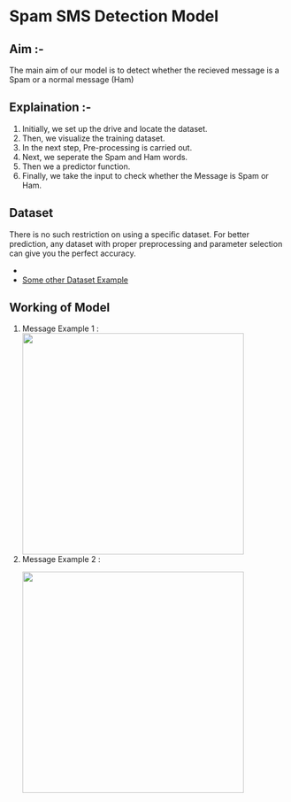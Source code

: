 # **Spam SMS Detection Model**


## **Aim :-**

The main aim of our model is to detect whether the recieved message is a Spam or a normal message (Ham)

## **Explaination :-**

<ol>
  <li>Initially, we set up the drive and locate the dataset.</li>
  <li>Then, we visualize the training dataset. </li>
  <li>In the next step, Pre-processing is carried out.</li>
  <li>Next, we seperate the Spam and Ham words. </li>
  <li>Then we a predictor function. </li>
  <li>Finally, we take the input to check whether the Message is Spam or Ham. </li>
</ol> 
 


## **Dataset**

There is no such restriction on using a specific dataset. For better prediction, any dataset with proper preprocessing and parameter selection can give you the perfect accuracy.

- 
- [Some other Dataset Example](https://www.kaggle.com/uciml/sms-spam-collection-dataset)

## **Working of Model**
 <ol>
  <li> Message Example 1 :</li>
<img src="" width=400><br>

  <li> Message Example 2 :</li>

<img src="" width=400><br>

</ol> 

